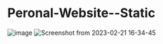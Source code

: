# Peronal-Website--Static

![image](https://user-images.githubusercontent.com/89204917/220327801-0f2d5f25-4397-4331-91f5-00b32cf13cd6.png)
![Screenshot from 2023-02-21 16-34-45](https://user-images.githubusercontent.com/89204917/220328242-da1f64ad-6b13-4737-b5d5-c8c148913dcc.png)
